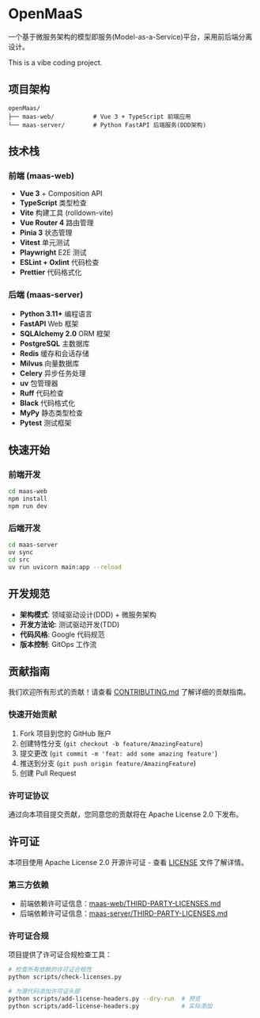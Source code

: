 # OpenMaaS

一个基于微服务架构的模型即服务(Model-as-a-Service)平台，采用前后端分离设计。

This is a vibe coding project.

## 项目架构

```
openMaas/
├── maas-web/           # Vue 3 + TypeScript 前端应用
└── maas-server/        # Python FastAPI 后端服务(DDD架构)
```

## 技术栈

### 前端 (maas-web)

- **Vue 3** + Composition API
- **TypeScript** 类型检查
- **Vite** 构建工具 (rolldown-vite)
- **Vue Router 4** 路由管理
- **Pinia 3** 状态管理
- **Vitest** 单元测试
- **Playwright** E2E 测试
- **ESLint + Oxlint** 代码检查
- **Prettier** 代码格式化

### 后端 (maas-server)

- **Python 3.11+** 编程语言
- **FastAPI** Web 框架
- **SQLAlchemy 2.0** ORM 框架
- **PostgreSQL** 主数据库
- **Redis** 缓存和会话存储
- **Milvus** 向量数据库
- **Celery** 异步任务处理
- **uv** 包管理器
- **Ruff** 代码检查
- **Black** 代码格式化
- **MyPy** 静态类型检查
- **Pytest** 测试框架

## 快速开始

### 前端开发

```bash
cd maas-web
npm install
npm run dev
```

### 后端开发

```bash
cd maas-server
uv sync
cd src
uv run uvicorn main:app --reload
```

## 开发规范

- **架构模式**: 领域驱动设计(DDD) + 微服务架构
- **开发方法论**: 测试驱动开发(TDD)
- **代码风格**: Google 代码规范
- **版本控制**: GitOps 工作流

## 贡献指南

我们欢迎所有形式的贡献！请查看 [CONTRIBUTING.md](CONTRIBUTING.md) 了解详细的贡献指南。

### 快速开始贡献

1. Fork 项目到您的 GitHub 账户
2. 创建特性分支 (`git checkout -b feature/AmazingFeature`)
3. 提交更改 (`git commit -m 'feat: add some amazing feature'`)
4. 推送到分支 (`git push origin feature/AmazingFeature`)
5. 创建 Pull Request

### 许可证协议

通过向本项目提交贡献，您同意您的贡献将在 Apache License 2.0 下发布。

## 许可证

本项目使用 Apache License 2.0 开源许可证 - 查看 [LICENSE](LICENSE) 文件了解详情。

### 第三方依赖

- 前端依赖许可证信息：[maas-web/THIRD-PARTY-LICENSES.md](maas-web/THIRD-PARTY-LICENSES.md)
- 后端依赖许可证信息：[maas-server/THIRD-PARTY-LICENSES.md](maas-server/THIRD-PARTY-LICENSES.md)

### 许可证合规

项目提供了许可证合规检查工具：

```bash
# 检查所有依赖的许可证合规性
python scripts/check-licenses.py

# 为源代码添加许可证头部
python scripts/add-license-headers.py --dry-run  # 预览
python scripts/add-license-headers.py            # 实际添加
```
